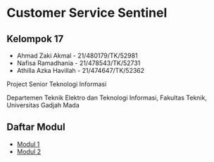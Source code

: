 # **Customer Service Sentinel**

## **Kelompok 17**
- Ahmad Zaki Akmal - 21/480179/TK/52981
- Nafisa Ramadhania - 21/478543/TK/52731
- Athilla Azka Havillah - 21/474647/TK/52362

Project Senior Teknologi Informasi

Departemen Teknik Elektro dan Teknologi Informasi, Fakultas Teknik, Universitas Gadjah Mada

## **Daftar Modul**
- [Modul 1](./modul1.html)
- [Modul 2](./modul2.html)
